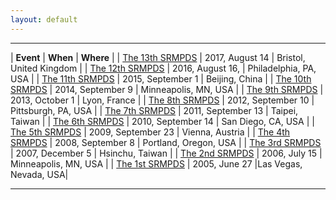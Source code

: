 ```yaml
---
layout: default
---
```


---

| __Event__ | __When__ | __Where__ |
| [The 13th SRMPDS](https://sites.google.com/site/srmpds/)     | 2017, August 14 | Bristol, United Kingdom | 
| [The 12th SRMPDS](https://sites.google.com/site/srmpds16/)   | 2016, August 16,   | Philadelphia, PA, USA | 
| [The 11th SRMPDS](https://sites.google.com/site/srmpds15/)   | 2015, September 1  | Beijing, China | 
| [The 10th SRMPDS](http://www.mcs.anl.gov/~kettimut/srmpds/)  | 2014, September 9  | Minneapolis, MN, USA | 
| [The 9th SRMPDS](http://www.mcs.anl.gov/~kettimut/srmpds13/) | 2013, October 1  | Lyon, France | 
| [The 8th SRMPDS](http://www.mcs.anl.gov/~kettimut/srmpds12/) | 2012, September 10  | Pittsburgh, PA, USA | 
| [The 7th SRMPDS](http://www.mcs.anl.gov/~kettimut/srmpds11/) | 2011, September 13  | Taipei, Taiwan | 
| [The 6th SRMPDS](http://www.mcs.anl.gov/~kettimut/srmpds10/) | 2010, September 14  | San Diego, CA, USA | 
| [The 5th SRMPDS](http://www.mcs.anl.gov/~kettimut/srmpds09/) | 2009, September 23  | Vienna, Austria | 
| [The 4th SRMPDS](http://www.mcs.anl.gov/~kettimut/srmpds08/) | 2008, September 8  | Portland, Oregon, USA | 
| [The 3rd SRMPDS](http://www.mcs.anl.gov/~kettimut/srmpds07/) | 2007, December 5  | Hsinchu, Taiwan | 
| [The 2nd SRMPDS](http://www.mcs.anl.gov/~kettimut/srmpds06/) | 2006, July 15  | Minneapolis, MN, USA | 
| [The 1st SRMPDS](http://www.mcs.anl.gov/~kettimut/srmpds05/) | 2005, June 27  |Las Vegas, Nevada, USA|

---